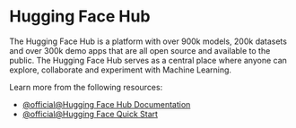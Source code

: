 # Hugging Face Hub

The Hugging Face Hub is a platform with over 900k models, 200k datasets and over 300k demo apps that are all open source and available to the public. The Hugging Face Hub serves as a central place where anyone can explore, collaborate and experiment with Machine Learning.

Learn more from the following resources:

- [@official@Hugging Face Hub Documentation](https://huggingface.co/docs/hub/en/index)
- [@official@Hugging Face Quick Start](https://huggingface.co/docs/huggingface_hub/quick-start)
